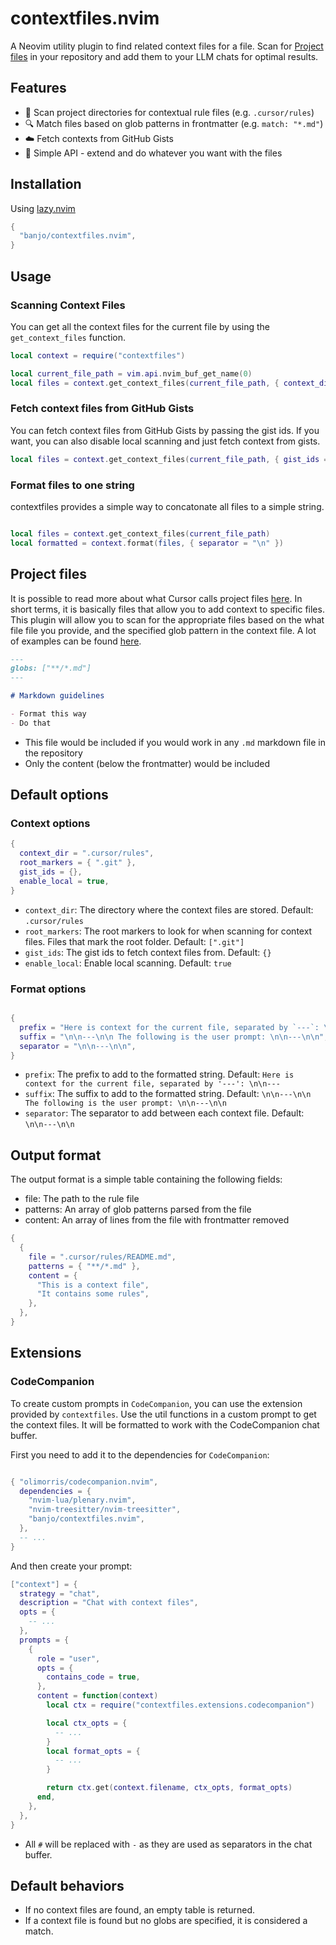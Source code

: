 # contextfiles.nvim

A Neovim utility plugin to find related context files for a file. Scan for [Project files](https://docs.cursor.com/context/rules-for-ai) in your repository and add them to your LLM chats for optimal results.

## Features

- 📁 Scan project directories for contextual rule files (e.g. `.cursor/rules`)
- 🔍 Match files based on glob patterns in frontmatter (e.g. `match: "*.md"`)
- ☁️ Fetch contexts from GitHub Gists
- 🔨 Simple API - extend and do whatever you want with the files

## Installation

Using [lazy.nvim](https://github.com/folke/lazy.nvim)

```lua
{
  "banjo/contextfiles.nvim",
}
```

## Usage

### Scanning Context Files

You can get all the context files for the current file by using the `get_context_files` function.

```lua
local context = require("contextfiles")

local current_file_path = vim.api.nvim_buf_get_name(0)
local files = context.get_context_files(current_file_path, { context_dir = ".cursor/rules" })
```

### Fetch context files from GitHub Gists

You can fetch context files from GitHub Gists by passing the gist ids. If you want, you can also disable local scanning and just fetch context from gists.

```lua
local files = context.get_context_files(current_file_path, { gist_ids = { "<gist_id>" }, enable_local = false })
```

### Format files to one string

contextfiles provides a simple way to concatonate all files to a simple string.

```lua

local files = context.get_context_files(current_file_path)
local formatted = context.format(files, { separator = "\n" })
```

## Project files

It is possible to read more about what Cursor calls project files [here](https://docs.cursor.com/context/rules-for-ai). In short terms, it is basically files that allow you to add context to specific files. This plugin will allow you to scan for the appropriate files based on the what file file you provide, and the specified glob pattern in the context file. A lot of examples can be found [here](https://cursor.directory/).

```md
---
globs: ["**/*.md"]
---

# Markdown guidelines

- Format this way
- Do that
```

- This file would be included if you would work in any `.md` markdown file in the repository
- Only the content (below the frontmatter) would be included

## Default options

### Context options

```lua
{
  context_dir = ".cursor/rules",
  root_markers = { ".git" },
  gist_ids = {},
  enable_local = true,
}
```

- `context_dir`: The directory where the context files are stored. Default: `.cursor/rules`
- `root_markers`: The root markers to look for when scanning for context files. Files that mark the root folder. Default: `[".git"]`
- `gist_ids`: The gist ids to fetch context files from. Default: `{}`
- `enable_local`: Enable local scanning. Default: `true`

### Format options

```lua

{
  prefix = "Here is context for the current file, separated by `---`: \n\n---",
  suffix = "\n\n---\n\n The following is the user prompt: \n\n---\n\n",
  separator = "\n\n---\n\n",
}
```

- `prefix`: The prefix to add to the formatted string. Default: `Here is context for the current file, separated by '---': \n\n---`
- `suffix`: The suffix to add to the formatted string. Default: `\n\n---\n\n The following is the user prompt: \n\n---\n\n`
- `separator`: The separator to add between each context file. Default: `\n\n---\n\n`

## Output format

The output format is a simple table containing the following fields:

- file: The path to the rule file
- patterns: An array of glob patterns parsed from the file
- content: An array of lines from the file with frontmatter removed

```lua
{
  {
    file = ".cursor/rules/README.md",
    patterns = { "**/*.md" },
    content = {
      "This is a context file",
      "It contains some rules",
    },
  },
}
```

## Extensions

### CodeCompanion

To create custom prompts in `CodeCompanion`, you can use the extension provided by `contextfiles`. Use the util functions in a custom prompt to get the context files. It will be formatted to work with the CodeCompanion chat buffer.

First you need to add it to the dependencies for `CodeCompanion`:

```lua

{ "olimorris/codecompanion.nvim",
  dependencies = {
    "nvim-lua/plenary.nvim",
    "nvim-treesitter/nvim-treesitter",
    "banjo/contextfiles.nvim",
  },
  -- ...
}
```

And then create your prompt:

```lua
["context"] = {
  strategy = "chat",
  description = "Chat with context files",
  opts = {
    -- ...
  },
  prompts = {
    {
      role = "user",
      opts = {
        contains_code = true,
      },
      content = function(context)
        local ctx = require("contextfiles.extensions.codecompanion")

        local ctx_opts = {
          -- ...
        }
        local format_opts = {
          -- ...
        }

        return ctx.get(context.filename, ctx_opts, format_opts)
      end,
    },
  },
}
```

- All `#` will be replaced with `-` as they are used as separators in the chat buffer.

## Default behaviors

- If no context files are found, an empty table is returned.
- If a context file is found but no globs are specified, it is considered a match.
